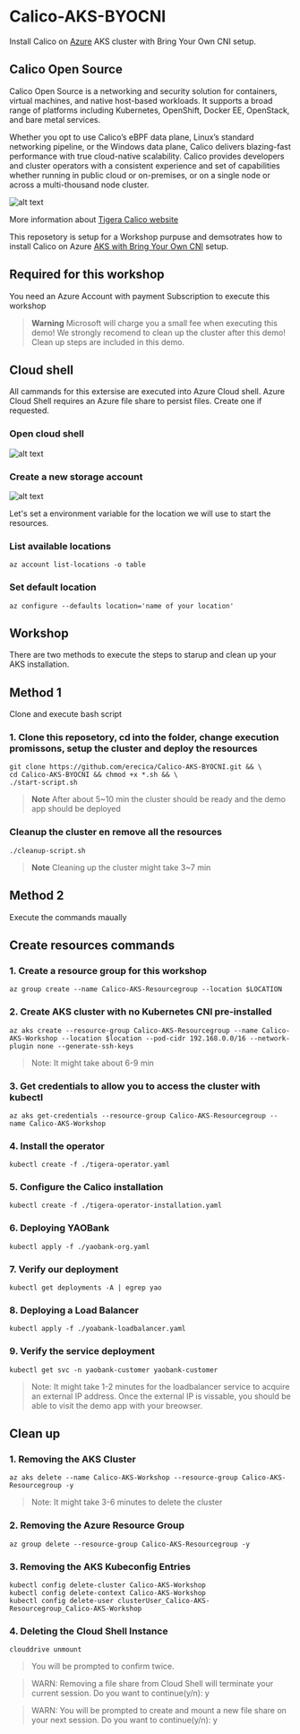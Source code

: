 # Calico-AKS-BYOCNI
Install Calico on [Azure](https://learn.microsoft.com/en-us/azure/) AKS cluster with Bring Your Own CNI setup.

## Calico Open Source
Calico Open Source is a networking and security solution for containers, virtual machines, and native host-based workloads. It supports a broad range of platforms including Kubernetes, OpenShift, Docker EE, OpenStack, and bare metal services.

Whether you opt to use Calico’s eBPF data plane, Linux’s standard networking pipeline, or the Windows data plane, Calico delivers blazing-fast performance with true cloud-native scalability. Calico provides developers and cluster operators with a consistent experience and set of capabilities whether running in public cloud or on-premises, or on a single node or across a multi-thousand node cluster.

![alt text](./Calico-Open-Source-diagram-02.png "Calico Architecture")

More information about [Tigera Calico website](https://www.tigera.io/tigera-products/calico/) 

This reposetory is setup for a Workshop purpuse and demsotrates how to install Calico on Azure [AKS with Bring Your Own CNI](https://learn.microsoft.com/en-us/azure/aks/use-byo-cni) setup. 


## Required for this workshop

You need an Azure Account with payment Subscription to execute this workshop


> **Warning**
> Microsoft will charge you a small fee when executing this demo! We strongly recomend to clean up the cluster after this demo! Clean up steps are included in this demo.

## Cloud shell
All cammands for this extersise are executed into Azure Cloud shell. Azure Cloud Shell requires an Azure file share to persist files. Create one if requested. 

### Open cloud shell
![alt text](./azure-portal-cloud-shell.png "Azure Cloud Shell")

### Create a new storage account 
![alt text](./azure-portal-storage-account.png "Azure Cloud Shell")


Let's set a environment variable for the location we will use to start the resources.

### List available locations

```az account list-locations -o table```

### Set default location
```az configure --defaults location='name of your location'```


## Workshop

There are two methods to execute the steps to starup and clean up your AKS installation.

## Method 1
Clone and execute bash script

### 1. Clone this reposetory, cd into the folder, change execution promissons, setup the cluster and deploy the resources
```
git clone https://github.com/erecica/Calico-AKS-BYOCNI.git && \ 
cd Calico-AKS-BYOCNI && chmod +x *.sh && \
./start-script.sh
```
> **Note**
> After about 5~10 min the cluster should be ready and the demo app should be deployed

### Cleanup the cluster en remove all the resources

```
./cleanup-script.sh
```
> **Note**
> Cleaning up the cluster might take 3~7 min

## Method 2

Execute the commands maually

## Create resources commands

### 1. Create a resource group for this workshop
``` 
az group create --name Calico-AKS-Resourcegroup --location $LOCATION
```

### 2. Create AKS cluster with no Kubernetes CNI pre-installed

```
az aks create --resource-group Calico-AKS-Resourcegroup --name Calico-AKS-Workshop --location $location --pod-cidr 192.168.0.0/16 --network-plugin none --generate-ssh-keys
```
> Note: It might take about 6-9 min 

### 3. Get credentials to allow you to access the cluster with kubectl

```
az aks get-credentials --resource-group Calico-AKS-Resourcegroup --name Calico-AKS-Workshop
```

### 4. Install the operator

```
kubectl create -f ./tigera-operator.yaml
```

### 5. Configure the Calico installation

```
kubectl create -f ./tigera-operator-installation.yaml
```

### 6. Deploying YAOBank 

```
kubectl apply -f ./yaobank-org.yaml
```

### 7. Verify our deployment

```
kubectl get deployments -A | egrep yao
```

### 8. Deploying a Load Balancer

```
kubectl apply -f ./yoabank-loadbalancer.yaml
```

### 9. Verify the service deployment

```
kubectl get svc -n yaobank-customer yaobank-customer
```

> Note: It might take 1-2 minutes for the loadbalancer service to acquire an external IP address. Once the external IP is vissable, you should be able to visit the demo app with your breowser.

##  Clean up

### 1. Removing the AKS Cluster

```
az aks delete --name Calico-AKS-Workshop --resource-group Calico-AKS-Resourcegroup -y 
```
> Note: It might take 3-6 minutes to delete the cluster


### 2. Removing the Azure Resource Group

```
az group delete --resource-group Calico-AKS-Resourcegroup -y
```

### 3. Removing the AKS Kubeconfig Entries

```
kubectl config delete-cluster Calico-AKS-Workshop
kubectl config delete-context Calico-AKS-Workshop
kubectl config delete-user clusterUser_Calico-AKS-Resourcegroup_Calico-AKS-Workshop

```

### 4. Deleting the Cloud Shell Instance

```
clouddrive unmount
```
> You will be prompted to confirm twice.

>WARN: Removing a file share from Cloud Shell will terminate your current session.
Do you want to continue(y/n): y

> WARN: You will be prompted to create and mount a new file share on your next session.
Do you want to continue(y/n): y